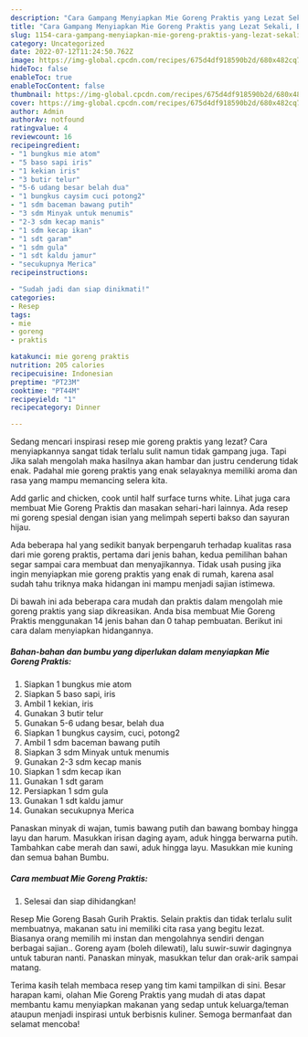 ```yaml
---
description: "Cara Gampang Menyiapkan Mie Goreng Praktis yang Lezat Sekali, Buat Buka Puasa Lezat Sekali"
title: "Cara Gampang Menyiapkan Mie Goreng Praktis yang Lezat Sekali, Buat Buka Puasa Lezat Sekali"
slug: 1154-cara-gampang-menyiapkan-mie-goreng-praktis-yang-lezat-sekali-buat-buka-puasa-lezat-sekali
category: Uncategorized
date: 2022-07-12T11:24:50.762Z
image: https://img-global.cpcdn.com/recipes/675d4df918590b2d/680x482cq70/mie-goreng-praktis-foto-resep-utama.jpg
hideToc: false
enableToc: true
enableTocContent: false
thumbnail: https://img-global.cpcdn.com/recipes/675d4df918590b2d/680x482cq70/mie-goreng-praktis-foto-resep-utama.jpg
cover: https://img-global.cpcdn.com/recipes/675d4df918590b2d/680x482cq70/mie-goreng-praktis-foto-resep-utama.jpg
author: Admin
authorAv: notfound
ratingvalue: 4
reviewcount: 16
recipeingredient:
- "1 bungkus mie atom"
- "5 baso sapi iris"
- "1 kekian iris"
- "3 butir telur"
- "5-6 udang besar belah dua"
- "1 bungkus caysim cuci potong2"
- "1 sdm baceman bawang putih"
- "3 sdm Minyak untuk menumis"
- "2-3 sdm kecap manis"
- "1 sdm kecap ikan"
- "1 sdt garam"
- "1 sdm gula"
- "1 sdt kaldu jamur"
- "secukupnya Merica"
recipeinstructions:

- "Sudah jadi dan siap dinikmati!"
categories:
- Resep
tags:
- mie
- goreng
- praktis

katakunci: mie goreng praktis 
nutrition: 205 calories
recipecuisine: Indonesian
preptime: "PT23M"
cooktime: "PT44M"
recipeyield: "1"
recipecategory: Dinner

---
```



Sedang mencari inspirasi resep mie goreng praktis yang lezat? Cara menyiapkannya sangat tidak terlalu sulit namun tidak gampang juga. Tapi Jika salah mengolah maka hasilnya akan hambar dan justru cenderung tidak enak. Padahal mie goreng praktis yang enak selayaknya memiliki aroma dan rasa yang mampu memancing selera kita.


Add garlic and chicken, cook until half surface turns white. Lihat juga cara membuat Mie Goreng Praktis dan masakan sehari-hari lainnya. Ada resep mi goreng spesial dengan isian yang melimpah seperti bakso dan sayuran hijau.

Ada beberapa hal yang sedikit banyak berpengaruh terhadap kualitas rasa dari mie goreng praktis, pertama dari jenis bahan, kedua pemilihan bahan segar sampai cara membuat dan menyajikannya. Tidak usah pusing jika ingin menyiapkan mie goreng praktis yang enak di rumah, karena asal sudah tahu triknya maka hidangan ini mampu menjadi sajian istimewa.


Di bawah ini ada beberapa cara mudah dan praktis dalam mengolah mie goreng praktis yang siap dikreasikan. Anda bisa membuat Mie Goreng Praktis menggunakan 14 jenis bahan dan 0 tahap pembuatan. Berikut ini cara dalam menyiapkan hidangannya.

<!--inarticleads1-->

##### Bahan-bahan dan bumbu yang diperlukan dalam menyiapkan Mie Goreng Praktis:

1. Siapkan 1 bungkus mie atom
1. Siapkan 5 baso sapi, iris
1. Ambil 1 kekian, iris
1. Gunakan 3 butir telur
1. Gunakan 5-6 udang besar, belah dua
1. Siapkan 1 bungkus caysim, cuci, potong2
1. Ambil 1 sdm baceman bawang putih
1. Siapkan 3 sdm Minyak untuk menumis
1. Gunakan 2-3 sdm kecap manis
1. Siapkan 1 sdm kecap ikan
1. Gunakan 1 sdt garam
1. Persiapkan 1 sdm gula
1. Gunakan 1 sdt kaldu jamur
1. Gunakan secukupnya Merica


Panaskan minyak di wajan, tumis bawang putih dan bawang bombay hingga layu dan harum. Masukkan irisan daging ayam, aduk hingga berwarna putih. Tambahkan cabe merah dan sawi, aduk hingga layu. Masukkan mie kuning dan semua bahan Bumbu. 

<!--inarticleads2-->

##### Cara membuat Mie Goreng Praktis:


1. Selesai dan siap dihidangkan!

Resep Mie Goreng Basah Gurih Praktis. Selain praktis dan tidak terlalu sulit membuatnya, makanan satu ini memiliki cita rasa yang begitu lezat. Biasanya orang memilih mi instan dan mengolahnya sendiri dengan berbagai sajian.. Goreng ayam (boleh dilewati), lalu suwir-suwir dagingnya untuk taburan nanti. Panaskan minyak, masukkan telur dan orak-arik sampai matang. 

Terima kasih telah membaca resep yang tim kami tampilkan di sini. Besar harapan kami, olahan Mie Goreng Praktis yang mudah di atas dapat membantu kamu menyiapkan makanan yang sedap untuk keluarga/teman ataupun menjadi inspirasi untuk berbisnis kuliner. Semoga bermanfaat dan selamat mencoba!
